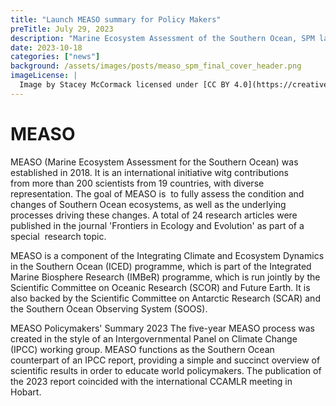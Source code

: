 ```yaml
---
title: "Launch MEASO summary for Policy Makers"
preTitle: July 29, 2023
description: "Marine Ecosystem Assessment of the Southern Ocean, SPM launch"
date: 2023-10-18
categories: ["news"]
background: /assets/images/posts/measo_spm_final_cover_header.png
imageLicense: |
  Image by Stacey McCormack licensed under [CC BY 4.0](https://creativecommons.org/licenses/by/4.0/)
---
```



# MEASO

MEASO (Marine Ecosystem Assessment for the Southern Ocean) was established in 2018. It is an international initiative witg contributions from more than 200 scientists from 19 countries, with diverse representation. The goal of MEASO is  to fully assess the condition and changes of Southern Ocean ecosystems, as well as the underlying processes driving these changes. A total of 24 research articles were published in the journal 'Frontiers in Ecology and Evolution' as part of a special  research topic.

MEASO is a component of the Integrating Climate and Ecosystem Dynamics in the Southern Ocean (ICED) programme, which is part of the Integrated Marine Biosphere Research (IMBeR) programme, which is run jointly by the Scientific Committee on Oceanic Research (SCOR) and Future Earth. It is also backed by the Scientific Committee on Antarctic Research (SCAR) and the Southern Ocean Observing System (SOOS). 

MEASO Policymakers' Summary 2023
The five-year MEASO process was created in the style of an Intergovernmental Panel on Climate Change (IPCC) working group. MEASO functions as the Southern Ocean counterpart of an IPCC report, providing a simple and succinct overview of scientific results in order to educate world policymakers. The publication of the 2023 report coincided with the international CCAMLR meeting in Hobart.
